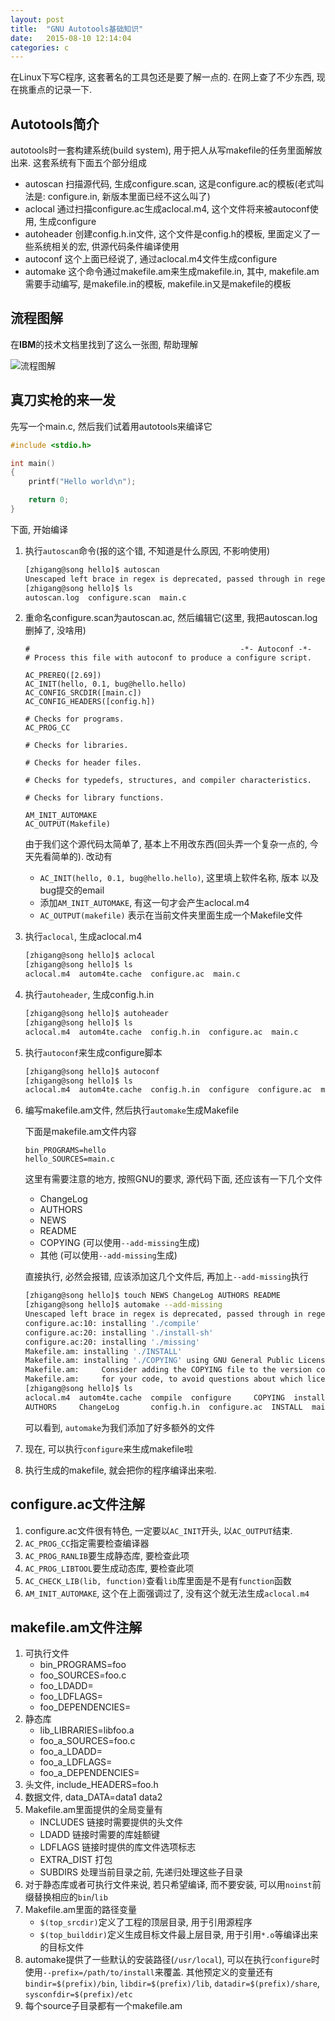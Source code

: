 ```yaml
---
layout: post
title:  "GNU Autotools基础知识"
date:   2015-08-10 12:14:04
categories: c
---
```


在Linux下写C程序, 这套著名的工具包还是要了解一点的. 在网上查了不少东西, 现在挑重点的记录一下.

## Autotools简介

autotools时一套构建系统(build system), 用于把人从写makefile的任务里面解放出来. 这套系统有下面五个部分组成

* autoscan 扫描源代码, 生成configure.scan, 这是configure.ac的模板(老式叫法是: configure.in, 新版本里面已经不这么叫了)
* aclocal  通过扫描configure.ac生成aclocal.m4, 这个文件将来被autoconf使用, 生成configure
* autoheader 创建config.h.in文件, 这个文件是config.h的模板, 里面定义了一些系统相关的宏, 供源代码条件编译使用
* autoconf 这个上面已经说了, 通过aclocal.m4文件生成configure
* automake 这个命令通过makefile.am来生成makefile.in, 其中, makefile.am需要手动编写, 是makefile.in的模板, makefile.in又是makefile的模板

## 流程图解

在**IBM**的技术文档里找到了这么一张图, 帮助理解

![](https://www.ibm.com/developerworks/cn/linux/l-makefile/images/image002.gif "流程图解")

## 真刀实枪的来一发

先写一个main.c, 然后我们试着用autotools来编译它

```c
#include <stdio.h>

int main()
{
    printf("Hello world\n");

    return 0;
}
```

下面, 开始编译

1. 执行`autoscan`命令(报的这个错, 不知道是什么原因, 不影响使用)

    ```bash
    [zhigang@song hello]$ autoscan 
    Unescaped left brace in regex is deprecated, passed through in regex; marked by <-- HERE in m/\${ <-- HERE [^\}]*}/ at /usr/bin/autoscan line 361.
    [zhigang@song hello]$ ls
    autoscan.log  configure.scan  main.c
    ```

2. 重命名configure.scan为autoscan.ac, 然后编辑它(这里, 我把autoscan.log删掉了, 没啥用)

    ```text
    #                                               -*- Autoconf -*-
    # Process this file with autoconf to produce a configure script.

    AC_PREREQ([2.69])
    AC_INIT(hello, 0.1, bug@hello.hello)
    AC_CONFIG_SRCDIR([main.c])
    AC_CONFIG_HEADERS([config.h])

    # Checks for programs.
    AC_PROG_CC

    # Checks for libraries.

    # Checks for header files.

    # Checks for typedefs, structures, and compiler characteristics.

    # Checks for library functions.

    AM_INIT_AUTOMAKE
    AC_OUTPUT(Makefile)
    ```

    由于我们这个源代码太简单了, 基本上不用改东西(回头弄一个复杂一点的, 今天先看简单的). 改动有
    * `AC_INIT(hello, 0.1, bug@hello.hello)`, 这里填上软件名称, 版本
      以及bug提交的email
    * 添加`AM_INIT_AUTOMAKE`, 有这一句才会产生aclocal.m4
    * `AC_OUTPUT(makefile)` 表示在当前文件夹里面生成一个Makefile文件


3. 执行`aclocal`, 生成aclocal.m4

    ```bash
    [zhigang@song hello]$ aclocal
    [zhigang@song hello]$ ls
    aclocal.m4  autom4te.cache  configure.ac  main.c
    ```

4. 执行`autoheader`, 生成config.h.in

    ```bash
    [zhigang@song hello]$ autoheader 
    [zhigang@song hello]$ ls
    aclocal.m4  autom4te.cache  config.h.in  configure.ac  main.c
    ```

5. 执行`autoconf`来生成configure脚本

    ```bash
    [zhigang@song hello]$ autoconf
    [zhigang@song hello]$ ls
    aclocal.m4  autom4te.cache  config.h.in  configure  configure.ac  main.c  Makefile.am
    ```

6. 编写makefile.am文件, 然后执行`automake`生成Makefile

    下面是makefile.am文件内容
    
    ```text
    bin_PROGRAMS=hello
    hello_SOURCES=main.c
    ```

    这里有需要注意的地方, 按照GNU的要求, 源代码下面, 还应该有一下几个文件
    * ChangeLog
    * AUTHORS
    * NEWS
    * README
    * COPYING (可以使用`--add-missing`生成)
    * 其他 (可以使用`--add-missing`生成)


    直接执行, 必然会报错, 应该添加这几个文件后, 再加上`--add-missing`执行

    ```bash
    [zhigang@song hello]$ touch NEWS ChangeLog AUTHORS README
    [zhigang@song hello]$ automake --add-missing
    Unescaped left brace in regex is deprecated, passed through in regex; marked by <-- HERE in m/\${ <-- HERE ([^ \t=:+{}]+)}/ at /usr/bin/automake line 3936.
    configure.ac:10: installing './compile'
    configure.ac:20: installing './install-sh'
    configure.ac:20: installing './missing'
    Makefile.am: installing './INSTALL'
    Makefile.am: installing './COPYING' using GNU General Public License v3 file
    Makefile.am:     Consider adding the COPYING file to the version control system
    Makefile.am:     for your code, to avoid questions about which license your project uses
    [zhigang@song hello]$ ls
    aclocal.m4  autom4te.cache  compile	 configure     COPYING	install-sh  Makefile.am  missing  README
    AUTHORS     ChangeLog	    config.h.in  configure.ac  INSTALL	main.c	    Makefile.in  NEWS
    ```

    可以看到, `automake`为我们添加了好多额外的文件

7. 现在, 可以执行`configure`来生成makefile啦
8. 执行生成的makefile, 就会把你的程序编译出来啦.

## configure.ac文件注解

1. configure.ac文件很有特色, 一定要以`AC_INIT`开头, 以`AC_OUTPUT`结束.
2. `AC_PROG_CC`指定需要检查编译器
3. `AC_PROG_RANLIB`要生成静态库, 要检查此项
4. `AC_PROG_LIBTOOL`要生成动态库, 要检查此项
5. `AC_CHECK_LIB(lib, function)`查看`lib`库里面是不是有`function`函数
6. `AM_INIT_AUTOMAKE`, 这个在上面强调过了, 没有这个就无法生成`aclocal.m4`

## makefile.am文件注解

1. 可执行文件
    * bin_PROGRAMS=foo
    * foo_SOURCES=foo.c
    * foo_LDADD=
    * foo_LDFLAGS=
    * foo_DEPENDENCIES=
2. 静态库
    * lib_LIBRARIES=libfoo.a
    * foo_a_SOURCES=foo.c
    * foo_a_LDADD=
    * foo_a_LDFLAGS=
    * foo_a_DEPENDENCIES=
3. 头文件, include_HEADERS=foo.h
4. 数据文件, data_DATA=data1 data2
5. Makefile.am里面提供的全局变量有
    * INCLUDES 链接时需要提供的头文件
    * LDADD 链接时需要的库娃额键
    * LDFLAGS 链接时提供的库文件选项标志
    * EXTRA_DIST 打包
    * SUBDIRS 处理当前目录之前, 先递归处理这些子目录
6. 对于静态库或者可执行文件来说, 若只希望编译, 而不要安装, 可以用`noinst`前缀替换相应的`bin`/`lib`
7. Makefile.am里面的路径变量
    * `$(top_srcdir)`定义了工程的顶层目录, 用于引用源程序
    * `$(top_builddir)`定义生成目标文件最上层目录, 用于引用`*.o`等编译出来的目标文件
8. automake提供了一些默认的安装路径(`/usr/local`), 可以在执行`configure`时使用`--prefix=/path/to/install`来覆盖. 其他预定义的变量还有
   `bindir=$(prefix)/bin`, `libdir=$(prefix)/lib`, `datadir=$(prefix)/share`, `sysconfdir=$(prefix)/etc`
9. 每个source子目录都有一个makefile.am 